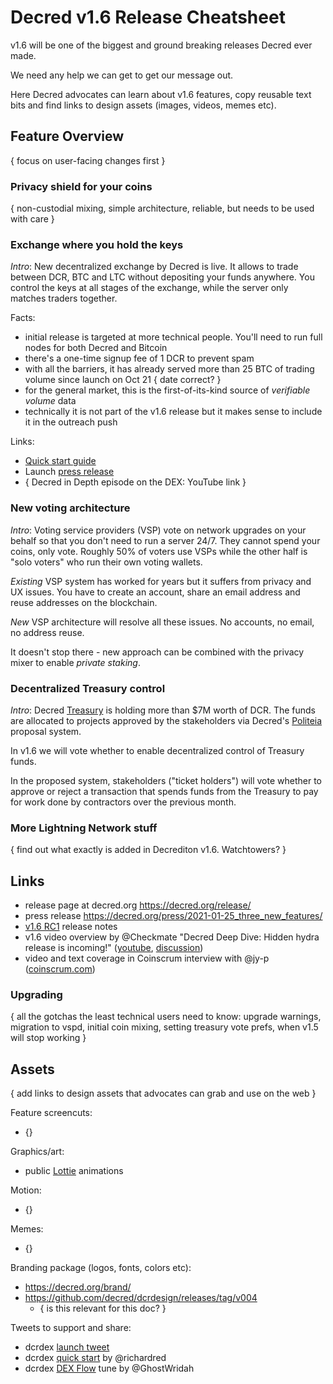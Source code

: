 # Decred v1.6 Release Cheatsheet

v1.6 will be one of the biggest and ground breaking releases Decred ever made.

We need any help we can get to get our message out.

Here Decred advocates can learn about v1.6 features, copy reusable text bits and find links to design assets (images, videos, memes etc).

## Feature Overview

{ focus on user-facing changes first }

### Privacy shield for your coins

{ non-custodial mixing, simple architecture, reliable, but needs to be used with care }

### Exchange where you hold the keys

_Intro_: New decentralized exchange by Decred is live. It allows to trade between DCR, BTC and LTC without depositing your funds anywhere. You control the keys at all stages of the exchange, while the server only matches traders together.

Facts:

- initial release is targeted at more technical people. You'll need to run full nodes for both Decred and Bitcoin
- there's a one-time signup fee of 1 DCR to prevent spam
- with all the barriers, it has already served more than 25 BTC of trading volume since launch on Oct 21 { date correct? }
- for the general market, this is the first-of-its-kind source of _verifiable volume_ data
- technically it is not part of the v1.6 release but it makes sense to include it in the outreach push

Links:

- [Quick start guide](https://medium.com/decred/how-to-get-on-dcrdex-mvp-816d713ec5c0)
- Launch [press release](https://www.prweb.com/releases/decred_announces_launch_of_dcrdex_first_exchange_with_no_trading_fees_seeks_to_disrupt_billion_dollar_crypto_exchange_market/prweb17487844.htm)
- { Decred in Depth episode on the DEX: YouTube link }

### New voting architecture

_Intro_: Voting service providers (VSP) vote on network upgrades on your behalf so that you don't need to run a server 24/7. They cannot spend your coins, only vote. Roughly 50% of voters use VSPs while the other half is "solo voters" who run their own voting wallets.

_Existing_ VSP system has worked for years but it suffers from privacy and UX issues. You have to create an account, share an email address and reuse addresses on the blockchain.

_New_ VSP architecture will resolve all these issues. No accounts, no email, no address reuse.

It doesn't stop there - new approach can be combined with the privacy mixer to enable _private staking_.

### Decentralized Treasury control

_Intro_: Decred [Treasury](https://explorer.dcrdata.org/address/Dcur2mcGjmENx4DhNqDctW5wJCVyT3Qeqkx?n=20&start=0&txntype=merged_debit) is holding more than $7M worth of DCR. The funds are allocated to projects approved by the stakeholders via Decred's [Politeia](https://proposals.decred.org/) proposal system.

In v1.6 we will vote whether to enable decentralized control of Treasury funds.

In the proposed system, stakeholders ("ticket holders") will vote whether to approve or reject a transaction that spends funds from the Treasury to pay for work done by contractors over the previous month.

### More Lightning Network stuff

{ find out what exactly is added in Decrediton v1.6. Watchtowers? }

## Links

- release page at decred.org https://decred.org/release/
- press release https://decred.org/press/2021-01-25_three_new_features/
- [v1.6 RC1](https://github.com/decred/decred-binaries/releases/tag/v1.6.0-rc1) release notes
- v1.6 video overview by @Checkmate "Decred Deep Dive: Hidden hydra release is incoming!" ([youtube](https://www.youtube.com/watch?v=3AxBa-EE8RM), [discussion](https://www.reddit.com/r/decred/comments/klz8ue/decred_deep_dive_hidden_hydra/))
- video and text coverage in Coinscrum interview with @jy-p ([coinscrum.com](https://www.coinscrum.com/decred-with-jake-yocom-piatt/))

### Upgrading

{ all the gotchas the least technical users need to know: upgrade warnings, migration to vspd, initial coin mixing, setting treasury vote prefs, when v1.5 will stop working }

## Assets

{ add links to design assets that advocates can grab and use on the web }

Feature screencuts:

- {}

Graphics/art:

- public [Lottie](https://lottiefiles.com/user/5870) animations

Motion:

- {}

Memes:

- {}

Branding package (logos, fonts, colors etc):

- https://decred.org/brand/
- https://github.com/decred/dcrdesign/releases/tag/v004
  - { is this relevant for this doc? }

Tweets to support and share:

- dcrdex [launch tweet](https://twitter.com/decredproject/status/1318998573975994373)
- dcrdex [quick start](https://twitter.com/RichardRed0x/status/1321274987341369346) by @richardred
- dcrdex [DEX Flow](https://twitter.com/decredproject/status/1319720945972633600) tune by @GhostWridah
